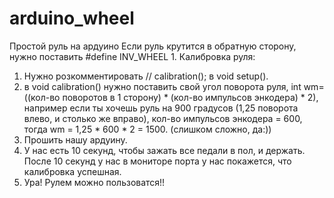 # arduino_wheel
Простой руль на ардуино
Если руль крутится в обратную сторону, нужно поставить #define INV_WHEEL 1.
Калибровка руля: 
 1. Нужно розкомментировать //  calibration(); в void setup().
 2. в void calibration() нужно поставить свой угол поворота руля, int wm=((кол-во поворотов в 1 сторону) * (кол-во импульсов энкодера) * 2), например если ты хочешь руль на 900 градусов (1,25 поворота влево, и столько же вправо), кол-во импульсов энкодера = 600, тогда wm = 1,25 * 600 * 2 = 1500. (слишком сложно, да:))
 3. Прошить нашу ардуину. 
 4. У нас есть 10 секунд, чтобы зажать все педали в пол, и держать. После 10 секунд у нас в мониторе порта у нас покажется, что калибровка успешная.
 5. Ура! Рулем можно пользоватся!!

